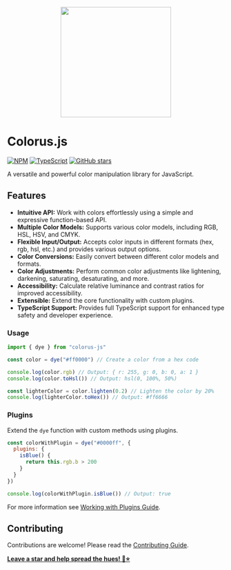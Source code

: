 <p align="center">
  <img src="https://raw.githubusercontent.com/supitsdu/colorus-js/main/favicon.svg" width="256">
<p>

# Colorus.js

[![NPM](https://img.shields.io/badge/NPM-%23CB3837.svg?style=for-the-badge&logo=npm&logoColor=white&labelColor=black&color=black)](https://www.npmjs.com/package/colorus-js)
[![TypeScript](https://img.shields.io/badge/TypeScript-007ACC?style=for-the-badge&logo=typescript&logoColor=white&labelColor=black&color=black)](https://www.typescriptlang.org/)
[![GitHub stars](https://img.shields.io/github/stars/supitsdu/colorus-js?style=for-the-badge&logo=Github&logoColor=white&labelColor=black&color=black)](https://github.com/supitsdu/colorus-js)

A versatile and powerful color manipulation library for JavaScript.

## Features

- **Intuitive API:** Work with colors effortlessly using a simple and expressive function-based API.
- **Multiple Color Models:** Supports various color models, including RGB, HSL, HSV, and CMYK.
- **Flexible Input/Output:** Accepts color inputs in different formats (hex, rgb, hsl, etc.) and provides various output options.
- **Color Conversions:** Easily convert between different color models and formats.
- **Color Adjustments:** Perform common color adjustments like lightening, darkening, saturating, desaturating, and more.
- **Accessibility:** Calculate relative luminance and contrast ratios for improved accessibility.
- **Extensible:** Extend the core functionality with custom plugins.
- **TypeScript Support:** Provides full TypeScript support for enhanced type safety and developer experience.

### Usage

```javascript
import { dye } from "colorus-js"

const color = dye("#ff0000") // Create a color from a hex code

console.log(color.rgb) // Output: { r: 255, g: 0, b: 0, a: 1 }
console.log(color.toHsl()) // Output: hsl(0, 100%, 50%)

const lighterColor = color.lighten(0.2) // Lighten the color by 20%
console.log(lighterColor.toHex()) // Output: #ff6666
```

### Plugins

Extend the `dye` function with custom methods using plugins.

```javascript
const colorWithPlugin = dye("#0000ff", {
  plugins: {
    isBlue() {
      return this.rgb.b > 200
    }
  }
})

console.log(colorWithPlugin.isBlue()) // Output: true
```

For more information see [Working with Plugins Guide](docs/WORKING_WITH_PLUGINS.md).

## Contributing

Contributions are welcome! Please read the [Contributing Guide](CONTRIBUTING.md).

[**Leave a star and help spread the hues! 🎨⭐**](https://github.com/supitsdu/colorus-js)
